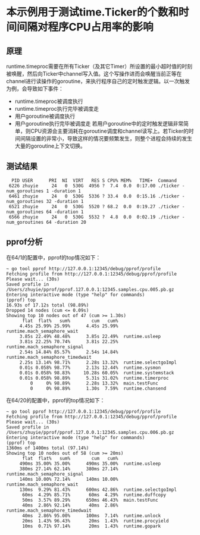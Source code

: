 # 本示例用于测试time.Ticker的个数和时间间隔对程序CPU占用率的影响

## 原理
runtime.timeproc需要在所有Ticker（及其它Timer）所设置的最小超时值的时刻被唤醒，然后向Ticker中channel写入值。这个写操作进而会唤醒当前正等在channel进行读操作的goroutine，来执行程序自己的定时触发逻辑。以一次触发为例，会导致如下事件：
* runtime.timeproc被调度执行
* runtime.timeproc执行完毕被调度走
* 用户goroutine被调度执行
* 用户goroutine执行完毕被调度走
若用户goroutine中的定时触发逻辑非常简单，则CPU资源会主要消耗在goroutine调度和channel读写上。若Ticker的时间间隔设置的非常小，导致这样的情况要频繁发生，则整个进程会持续的发生大量的goroutine上下文切换。

## 测试结果
```
  PID USER      PRI  NI  VIRT   RES S CPU% MEM%   TIME+  Command
 6226 zhuyie     24   0  530G  4956 ?  7.4  0.0  0:17.00 ./ticker -num_goroutines 1 -duration 1
 6461 zhuyie     24   0  530G  5336 ? 33.4  0.0  0:15.16 ./ticker -num_goroutines 32 -duration 1
 6521 zhuyie     24   0  530G  5520 ? 68.2  0.0  0:19.27 ./ticker -num_goroutines 64 -duration 1
 6566 zhuyie     24   0  530G  5532 ?  4.8  0.0  0:02.19 ./ticker -num_goroutines 64 -duration 20
```

## pprof分析
在64/1的配置中，pprof的top情况如下：
```
~ go tool pprof http://127.0.0.1:12345/debug/pprof/profile
Fetching profile from http://127.0.0.1:12345/debug/pprof/profile
Please wait... (30s)
Saved profile in /Users/zhuyie/pprof/pprof.127.0.0.1:12345.samples.cpu.005.pb.gz
Entering interactive mode (type "help" for commands)
(pprof) top
16.93s of 17.12s total (98.89%)
Dropped 14 nodes (cum <= 0.09s)
Showing top 10 nodes out of 47 (cum >= 1.30s)
      flat  flat%   sum%        cum   cum%
     4.45s 25.99% 25.99%      4.45s 25.99%  runtime.mach_semaphore_wait
     3.85s 22.49% 48.48%      3.85s 22.49%  runtime.usleep
     3.81s 22.25% 70.74%      3.81s 22.25%  runtime.mach_semaphore_signal
     2.54s 14.84% 85.57%      2.54s 14.84%  runtime.mach_semaphore_timedwait
     2.25s 13.14% 98.71%      2.28s 13.32%  runtime.selectgoImpl
     0.01s 0.058% 98.77%      2.13s 12.44%  runtime.sysmon
     0.01s 0.058% 98.83%     10.28s 60.05%  runtime.systemstack
     0.01s 0.058% 98.89%      5.31s 31.02%  runtime.timerproc
         0     0% 98.89%      2.28s 13.32%  main.testFunc
         0     0% 98.89%      1.30s  7.59%  runtime.chansend
```

在64/20的配置中，pprof的top情况如下：
```
~ go tool pprof http://127.0.0.1:12345/debug/pprof/profile
Fetching profile from http://127.0.0.1:12345/debug/pprof/profile
Please wait... (30s)
Saved profile in /Users/zhuyie/pprof/pprof.127.0.0.1:12345.samples.cpu.006.pb.gz
Entering interactive mode (type "help" for commands)
(pprof) top
1360ms of 1400ms total (97.14%)
Showing top 10 nodes out of 58 (cum >= 20ms)
      flat  flat%   sum%        cum   cum%
     490ms 35.00% 35.00%      490ms 35.00%  runtime.usleep
     380ms 27.14% 62.14%      380ms 27.14%  runtime.mach_semaphore_signal
     140ms 10.00% 72.14%      140ms 10.00%  runtime.mach_semaphore_wait
     130ms  9.29% 81.43%      600ms 42.86%  runtime.selectgoImpl
      60ms  4.29% 85.71%       60ms  4.29%  runtime.duffcopy
      50ms  3.57% 89.29%      650ms 46.43%  main.testFunc
      40ms  2.86% 92.14%       40ms  2.86%  runtime.mach_semaphore_timedwait
      40ms  2.86% 95.00%      100ms  7.14%  runtime.unlock
      20ms  1.43% 96.43%       20ms  1.43%  runtime.procyield
      10ms  0.71% 97.14%       20ms  1.43%  runtime.gopark
```
